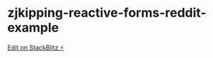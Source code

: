 # zjkipping-reactive-forms-reddit-example

[Edit on StackBlitz ⚡️](https://stackblitz.com/edit/zjkipping-reactive-forms-reddit-example)